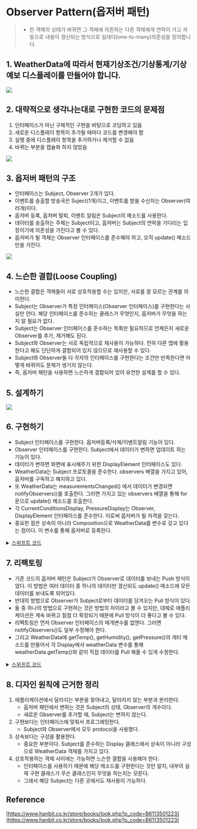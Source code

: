 # Observer Pattern(옵저버 패턴)
> - 한 객체의 상태가 바뀌면 그 객체에 의존하는 다른 객체에게 연락이 가고 자동으로 내용이 갱신되는 방식으로 일대다(one-to-many)의존성을 정의합니다.

## 1. WeatherData에 따라서 현재기상조건/기상통계/기상예보 디스플레이를 만들어야 합니다. 
				
![](https://velog.velcdn.com/images/dev_kickbell/post/4887f093-ccee-47c9-901a-754892e76024/image.png)				

## 2. 대략적으로 생각나는대로 구현한 코드의 문제점
1. 인터페이스가 아닌 구체적인 구현을 바탕으로 코딩하고 있음 
2. 새로운 디스플레이 항목이 추가될 때마다 코드를 변경해야 함
3. 실행 중에 디스플레이 항목을 추가하거나 제거할 수 없음 
4. 바뀌는 부분을 캡슐화 하지 않았음         
				
![](https://velog.velcdn.com/images/dev_kickbell/post/464b9864-2ade-4801-81ca-de4416e42402/image.png)           		


## 3. 옵저버 패턴의 구조 
- 인터페이스는 Subject, Observer 2개가 있다.
- 이벤트를 송출할 방송국은 Suject(1개)이고, 이벤트를 받을 수신자는 Observer(여러개)이다. 
- 옵저버 등록, 옵저버 탈퇴, 이벤트 알림은 Subject의 메소드를 사용한다. 
- 데이터를 송출하는 주체는 Subject이고, 옵저버는 Subject의 연락을 기다리는 입장이기에 의존성을 가진다고 볼 수 있다. 
- 옵저버가 될 객체는 Observer 인터페이스를 준수해야 하고, 오직 update() 메소드만을 가진다.
			
![](https://velog.velcdn.com/images/dev_kickbell/post/bd4585f0-56a0-45af-a0ad-b875d1b1c2d3/image.png)				

## 4. 느슨한 결합(Loose Coupling)
- 느슨한 결합은 객체들이 서로 상호작용할 수는 있지만, 서로를 잘 모르는 관계를 의미한다. 
- Subject는 Observer가 특정 인터페이스(Observer 인터페이스)를 구현한다는 사실만 안다. 해당 인터페이스를 준수하는 클래스가 무엇인지, 옵저버가 무엇을 하는지 알 필요가 없다. 
- Subject는 Observer 인터페이스를 준수하는 목록만 필요하므로 언제든지 새로운 Observer를 추가, 제거해도 된다. 
- Subject와 Observer는 서로 독립적으로 재사용이 가능하다. 전혀 다른 앱에 활용한다고 해도 단단하게 결합되어 있지 않으므로 재사용할 수 있다. 
- Subject와 Observer둘 다 각자의 인터페이스를 구현한다는 조건만 만족한다면 어떻게 바뀌어도 문제가 생기지 않는다. 
- 즉, 옵저버 패턴을 사용하면 느슨하게 결합되어 있어 유연한 설계를 할 수 있다. 

## 5. 설계하기 
			
![](https://velog.velcdn.com/images/dev_kickbell/post/e3fabcc7-f379-4e85-9825-054808227237/image.png)			

## 6. 구현하기 
- Subject 인터페이스를 구현한다. 옵저버등록/삭제/이벤트알림 기능이 있다. 
- Observer 인터페이스를 구현한다. Subject에서 데이터가 변하면 업데이트 하는 기능이 있다. 
- 데이터가 변하면 화면에 표시해주기 위한 DisplayElement 인터페이스도 있다. 
- WeatherData는 Subject 프로토콜을 준수한다. observers 배열을 가지고 있어, 옵저버를 구독하고 해지하고 있다. 
- 또 WeatherData는 measurementsChanged() 에서 데이터가 변경되면 notifyObservers()를 호출한다. 그러면 가지고 있는 observers 배열을 통해 for 문으로 update() 메소드를 호출한다. 
- 각 CurrentConditionsDisplay, PressureDisplay는 Observer, DisplayElement 인터페이스를 준수한다. 이로써 옵저버가 될 자격을 갖는다. 
- 중요한 점은 상속이 아니라 Composition으로 WeatherData를 변수로 갖고 있다는 점이다. 이 변수를 통해 옵저버로 등록한다. 			

<details>
  <summary><a href="https://github.com/kickbell/pb">스위프트 코드</a></summary>
  <p>

```swift
protocol Subject {
    func registerObserver(ob: Observer)
    func removeObserver(ob: Observer)
    func notifyObservers()
}

protocol Observer {
    func update(_ temp: Float,_ humidity: Float,_ pressure: Float)
}

protocol DisplayElement {
    func display()
}
```
```swift
class WeatherData: Subject {
    
    // MARK: - Properties

    private var temp: Float? //기온
    private var humidity: Float? //습도
    private var pressure: Float? //압력
    private var observers: [String: Observer]
    
    init() {
        self.observers = [:]
    }
    
    // MARK: - Subject

    func registerObserver(ob: Observer) {
        observers[String(describing: ob.self)] = ob
        print("\(String(describing: ob.self))의 구독 등록되었습니다.")
    }
    
    func removeObserver(ob: Observer) {
        if let result = observers.removeValue(forKey: String(describing: ob.self)) {
            print("성공적으로 \(result)의 구독이 해지되었습니다.")
        } else {
            print("\(String(describing: ob.self))를 찾을 수 없습니다. 구독해지 요청이 실패했습니다.")
        }
    }
    
    func notifyObservers() {
        guard let temp = self.temp,
              let humidity = self.humidity,
              let pressure = self.pressure else { return }
        for observer in observers.values {
            observer.update(temp, humidity, pressure)
        }
    }
    
    
    // MARK: - 기온, 습도, 압력 데이터가 변경되면 호출되는 메소드

    func measurementsChanged() {
        notifyObservers()
    }
    
    // MARK: - 감지 센서로부터 데이터를 받아오는 부분
    
    func setMeasurements(_ temp: Float,_ humidity: Float,_ pressure: Float) {
        self.temp = temp
        self.humidity = humidity
        self.pressure = pressure
        measurementsChanged()
    }
}
```
```swift
class CurrentConditionsDisplay: Observer, DisplayElement {
    
    private var weatherData: WeatherData
    private var temp: Float?
    private var humidity: Float?
    
    init(_ weatherData: WeatherData) {
        self.weatherData = weatherData
        weatherData.registerObserver(ob: self)
    }
    
    func update(_ temp: Float, _ humidity: Float, _ pressure: Float) {
        self.temp = temp
        self.humidity = humidity
        display()
    }
    
    func display() {
        print("현재 상태: 온도 \(self.temp ?? 0.0)F, 습도 \(self.humidity ?? 0.0)%")
    }
}


class PressureDisplay: Observer, DisplayElement {
    
    let weatherData: WeatherData
    var pressure: Float?
    
    init(_ weatherData: WeatherData) {
        self.weatherData = weatherData
        weatherData.registerObserver(ob: self)
    }
    
    func update(_ temp: Float, _ humidity: Float, _ pressure: Float) {
        self.pressure = pressure
        display()
    }
    
    func display() {
        print("현재 기압: \(self.pressure ?? 0.0)hPa")
    }
}
```
```swift
let weatherData = WeatherData()

//구독 등록
let c = CurrentConditionsDisplay(weatherData)
let p = PressureDisplay(weatherData)

weatherData.setMeasurements(80, 65, 30)
weatherData.setMeasurements(82, 70, 29)
weatherData.setMeasurements(78, 90, 30)

//구독 해지
weatherData.removeObserver(ob: c)

weatherData.setMeasurements(88, 70, 25)
    
/*
ObserverPattern.CurrentConditionsDisplay의 구독 등록되었습니다.
ObserverPattern.PressureDisplay의 구독 등록되었습니다.
현재 상태: 온도 80.0F, 습도 65.0%
현재 기압: 30.0hPa
현재 상태: 온도 82.0F, 습도 70.0%
현재 기압: 29.0hPa
현재 상태: 온도 78.0F, 습도 90.0%
현재 기압: 30.0hPa
성공적으로 ObserverPattern.CurrentConditionsDisplay의 구독이 해지되었습니다.
현재 기압: 25.0hPa
Program ended with exit code: 0  
*/
```
  </p>
</details>


## 7. 리팩토링 
- 기존 코드의 옵저버 패턴은 Subject가 Observer로 데이터를 보내는 Push 방식이었다. 이 방법은 여러 데이터 중 하나의 데이터만 갱신되도 update() 메소드에 모든 데이터를 보내도록 되어있다. 
- 반대의 방법으로 Observer가 Subject로부터 데이터를 당겨오는 Pull 방식이 있다. 
- 둘 중 하나의 방법으로 구현하는 것은 방법의 차이라고 볼 수 있지만, 대체로 애플리케이션은 계속 바뀌고 점점 더 확장되기 때문에 Pull 방식이 더 좋다고 볼 수 있다. 
- 리팩토링은 먼저 Observer 인터페이스의 매개변수를 없앤다. 그러면 notifyObservers()도 일부 수정해야 한다. 
- 그리고 WeatherData에 getTemp(), getHumidity(), getPressure()의 게터 메소드를 만들어서 각 Display에서 weatherData 변수를 통해 weatherData.getTemp()와 같이 직접 데이터를 Pull 해올 수 있게 수정한다. 

<details>
  <summary><a href="https://github.com/kickbell/pb">스위프트 코드</a></summary>
  <p>

```swift
protocol Subject {
    func registerObserver(ob: Observer)
    func removeObserver(ob: Observer)
    func notifyObservers()
}

protocol Observer {
    func update()
}
    
protocol DisplayElement {
    func display()
}
```
```swift
class WeatherData: Subject {
    
    // MARK: - Properties

    private var temp: Float? //기온
    private var humidity: Float? //습도
    private var pressure: Float? //압력
    private var observers: [String: Observer]
    
    init() {
        self.observers = [:]
    }
    
    // MARK: - Subject

    func registerObserver(ob: Observer) {
        observers[String(describing: ob.self)] = ob
        print("\(String(describing: ob.self))의 구독 등록되었습니다.")
    }
    
    func removeObserver(ob: Observer) {
        if let result = observers.removeValue(forKey: String(describing: ob.self)) {
            print("성공적으로 \(result)의 구독이 해지되었습니다.")
        } else {
            print("\(String(describing: ob.self))를 찾을 수 없습니다. 구독해지 요청이 실패했습니다.")
        }
    }
    
    func notifyObservers() {
        for observer in observers.values {
            observer.update()
        }
    }
    
    
    // MARK: - 기온, 습도, 압력 데이터가 변경되면 호출되는 메소드

    func measurementsChanged() {
        notifyObservers()
    }
    
    // MARK: - 감지 센서로부터 데이터를 받아오는 부분
    
    func setMeasurements(_ temp: Float,_ humidity: Float,_ pressure: Float) {
        self.temp = temp
        self.humidity = humidity
        self.pressure = pressure
        measurementsChanged()
    }
    
    func getTemp() -> Float {
        return self.temp ?? 0.0
    }
    
    func getHumidity() -> Float {
        return self.humidity ?? 0.0
    }
    
    func getPressure() -> Float {
        return self.pressure ?? 0.0
    }
}
```
```swift
class CurrentConditionsDisplay: Observer, DisplayElement {
    
    private var weatherData: WeatherData
    private var temp: Float?
    private var humidity: Float?
    
    init(_ weatherData: WeatherData) {
        self.weatherData = weatherData
        weatherData.registerObserver(ob: self)
    }
    
    func update() {
        self.temp = weatherData.getTemp()
        self.humidity = weatherData.getHumidity()
        display()
    }
    
    func display() {
        print("현재 상태: 온도 \(self.temp ?? 0.0)F, 습도 \(self.humidity ?? 0.0)%")
    }
}

class PressureDisplay: Observer, DisplayElement {
    
    let weatherData: WeatherData
    var pressure: Float?
    
    init(_ weatherData: WeatherData) {
        self.weatherData = weatherData
        weatherData.registerObserver(ob: self)
    }
    
    func update() {
        self.pressure = weatherData.getPressure()
        display()
    }
    
    func display() {
        print("현재 기압: \(self.pressure ?? 0.0)hPa")
    }
}
```
```swift
let weatherData = WeatherData()

//구독 등록
let c = CurrentConditionsDisplay(weatherData)
let p = PressureDisplay(weatherData)

weatherData.setMeasurements(80, 65, 30)
weatherData.setMeasurements(82, 70, 29)
weatherData.setMeasurements(78, 90, 30)

//구독 해지
weatherData.removeObserver(ob: c)

weatherData.setMeasurements(88, 70, 25)
    
/*
ObserverPattern.CurrentConditionsDisplay의 구독 등록되었습니다.
ObserverPattern.PressureDisplay의 구독 등록되었습니다.
현재 상태: 온도 80.0F, 습도 65.0%
현재 기압: 30.0hPa
현재 상태: 온도 82.0F, 습도 70.0%
현재 기압: 29.0hPa
현재 상태: 온도 78.0F, 습도 90.0%
현재 기압: 30.0hPa
성공적으로 ObserverPattern.CurrentConditionsDisplay의 구독이 해지되었습니다.
현재 기압: 25.0hPa
Program ended with exit code: 0  
*/
```
  </p>
</details>


## 8. 디자인 원칙에 근거한 정리 
1. 애플리케이션에서 달라지는 부분을 찾아내고, 달라지지 않는 부분과 분리한다.
	- 옵저버 패턴에서 변하는 것은 Subject의 상태, Observer의 개수이다. 
    - 새로운 Observer를 추가할 때, Subject는 변하지 않는다. 
2. 구현보다는 인터페이스에 맞춰서 프로그래밍한다.
	- Subject와 Observer에서 모두 protocol을 사용했다. 
3. 상속보다는 구성을 활용한다.
	- 중요한 부분이다. Subject를 준수하는 Display 클래스에서 상속이 아니라 구성으로 WeatherData 객체를 가지고 있다. 
4. 상호작용하는 객체 사이에는 가능하면 느슨한 결합을 사용해야 한다.
	- 인터페이스를 사용하기 때문에 해당 메소드를 구현한다는 것만 알지, 내부의 실제 구현 클래스가 무슨 클래스인지 무엇을 하는지는 모른다. 
    - 그래서 해당 Subject는 다른 곳에서도 재사용이 가능하다. 

## Reference 
[https://www.hanbit.co.kr/store/books/look.php?p_code=B6113501223](https://www.hanbit.co.kr/store/books/look.php?p_code=B6113501223)
